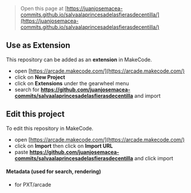  


> Open this page at [https://juanjosemacea-commits.github.io/salvaalaprincesadelasfierasdecentilla/](https://juanjosemacea-commits.github.io/salvaalaprincesadelasfierasdecentilla/)

## Use as Extension

This repository can be added as an **extension** in MakeCode.

* open [https://arcade.makecode.com/](https://arcade.makecode.com/)
* click on **New Project**
* click on **Extensions** under the gearwheel menu
* search for **https://github.com/juanjosemacea-commits/salvaalaprincesadelasfierasdecentilla** and import

## Edit this project

To edit this repository in MakeCode.

* open [https://arcade.makecode.com/](https://arcade.makecode.com/)
* click on **Import** then click on **Import URL**
* paste **https://github.com/juanjosemacea-commits/salvaalaprincesadelasfierasdecentilla** and click import

#### Metadata (used for search, rendering)

* for PXT/arcade
<script src="https://makecode.com/gh-pages-embed.js"></script><script>makeCodeRender("{{ site.makecode.home_url }}", "{{ site.github.owner_name }}/{{ site.github.repository_name }}");</script>
